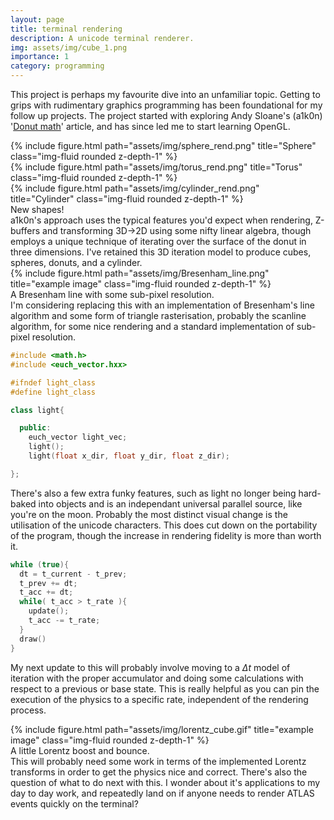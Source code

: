 ```yaml
---
layout: page
title: terminal rendering
description: A unicode terminal renderer.
img: assets/img/cube_1.png
importance: 1
category: programming
---
```



This project is perhaps my favourite dive into an unfamiliar topic. Getting to grips with rudimentary graphics programming has been foundational for my follow up projects. The project started with exploring Andy Sloane's (a1k0n) '[Donut math](https://www.a1k0n.net/2011/07/20/donut-math.html)' article, and has since led me to start learning OpenGL. 
<div class="row">
    <div class="col-sm mt-3 mt-md-0">
        {% include figure.html path="assets/img/sphere_rend.png" title="Sphere" class="img-fluid rounded z-depth-1" %}
    </div>
    <div class="col-sm mt-3 mt-md-0">
        {% include figure.html path="assets/img/torus_rend.png" title="Torus" class="img-fluid rounded z-depth-1" %}
    </div>
    <div class="col-sm mt-3 mt-md-0">
        {% include figure.html path="assets/img/cylinder_rend.png" title="Cylinder" class="img-fluid rounded z-depth-1" %}
    </div>
</div>
<div class="caption">
    New shapes! 
</div>
a1k0n's approach uses the typical features you'd expect when rendering, Z-buffers and transforming 3D->2D using some nifty linear algebra, though employs a unique technique of iterating over the surface of the donut in three dimensions. I've retained this 3D iteration model to produce cubes, spheres, donuts, and a cylinder. 
<div class="row">
    <div class="col-sm mt-3 mt-md-0">
        {% include figure.html path="assets/img/Bresenham_line.png" title="example image" class="img-fluid rounded z-depth-1" %}
    </div>
</div>
<div class="caption">
    A Bresenham line with some sub-pixel resolution.
</div>
I'm considering replacing this with an implementation of Bresenham's line algorithm and some form of triangle rasterisation, probably the scanline algorithm, for some nice rendering and a standard implementation of sub-pixel resolution.

``` c++
#include <math.h>
#include <euch_vector.hxx>

#ifndef light_class
#define light_class

class light{

  public:
    euch_vector light_vec;
    light();
    light(float x_dir, float y_dir, float z_dir);

};
```

There's also a few extra funky features, such as light no longer being hard-baked into objects and is an independant universal parallel source, like you're on the moon. Probably the most distinct visual change is the utilisation of the unicode characters. This does cut down on the portability of the program, though the increase in rendering fidelity is more than worth it.
``` c++
while (true){
  dt = t_current - t_prev;
  t_prev += dt;
  t_acc += dt;
  while( t_acc > t_rate ){
    update();
    t_acc -= t_rate;
  }
  draw()
}
```
My next update to this will probably involve moving to a $\Delta t$  model of iteration with the proper accumulator and doing some calculations with respect to a previous or base state. This is really helpful as you can pin the execution of the physics to a specific rate, independent of the rendering process.
<div class="row">
    <div class="col-sm mt-3 mt-md-0">
        {% include figure.html path="assets/img/lorentz_cube.gif" title="example image" class="img-fluid rounded z-depth-1" %}
    </div>
</div>
<div class="caption">
    A little Lorentz boost and bounce.
</div>
This will probably need some work in terms of the implemented Lorentz transforms in order to get the physics nice and correct. There's also the question of what to do next with this. I wonder about it's applications to my day to day work, and repeatedly land on if anyone needs to render ATLAS events quickly on the terminal?
